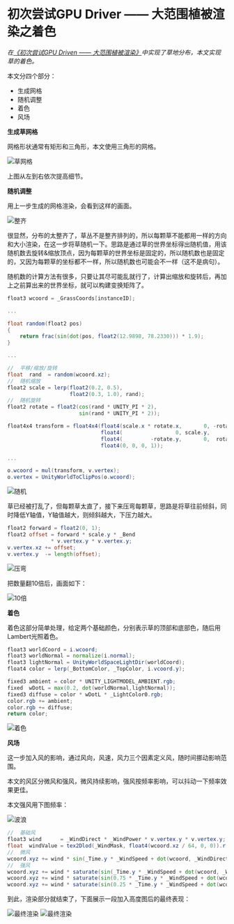 # 初次尝试GPU Driver —— 大范围植被渲染之着色

*在[《初次尝试GPU Driven —— 大范围植被渲染》](https://www.cnblogs.com/mmc1206x/p/15542745.html)中实现了草地分布，本文实现草的着色。*

本文分四个部分：
* 生成网格
* 随机调整
* 着色
* 风场

**生成草网格**

网格形状通常有矩形和三角形，本文使用三角形的网格。

![草网格](Images/草网格.png)

上图从左到右依次提高细节。

**随机调整**

用上一步生成的网格渲染，会看到这样的画面。

![整齐](Images/整齐.png)

很显然，分布的太整齐了，草丛不是整齐排列的，所以每颗草不能都用一样的方向和大小渲染，在这一步将草随机一下。思路是通过草的世界坐标得出随机值，用该随机数去旋转&缩放顶点，因为每颗草的世界坐标是固定的，所以随机数也是固定的，又因为每颗草的坐标都不一样，所以随机数也可能会不一样（这不是病句）。

随机数的计算方法有很多，只要让其尽可能乱就行了，计算出缩放和旋转后，再加上之前算出来的世界坐标，就可以构建变换矩阵了。

```GLSL
float3 wcoord = _GrassCoords[instanceID];

...

float random(float2 pos)
{
    return frac(sin(dot(pos, float2(12.9898, 78.2330))) * 1.9);
}

...

//  平移/缩放/旋转
float  rand  = random(wcoord.xz);
//  随机缩放
float2 scale = lerp(float2(0.2, 0.5),
                    float2(0.3, 1.0), rand);
//  随机旋转
float2 rotate = float2(cos(rand * UNITY_PI * 2),
                       sin(rand * UNITY_PI * 2));

float4x4 transform = float4x4(float4(scale.x * rotate.x,       0, -rotate.y, wcoord.x),
                              float4(                 0, scale.y,         0, wcoord.y),
                              float4(         -rotate.y,       0,  rotate.x, wcoord.z),
                              float4(0, 0, 0, 1));

...

o.wcoord = mul(transform, v.vertex);
o.vertex = UnityWorldToClipPos(o.wcoord);
```

![随机](Images/随机.png)

草已经被打乱了，但每颗草太直了，接下来压弯每颗草，思路是将草往前倾斜，同时降低Y轴值，Y轴值越大，则倾斜越大，下压力越大。

```GLSL
float2 forward = float2(0, 1);
float2 offset = forward * scale.y * _Bend
              * v.vertex.y * v.vertex.y;
v.vertex.xz += offset;
v.vertex.y  -= length(offset);
```

![压弯](Images/压弯.png)

把数量翻10倍后，画面如下：

![10倍](Images/10倍.png)

**着色**

着色这部分简单处理，给定两个基础颜色，分别表示草的顶部和底部色，随后用Lambert光照着色。

```GLSL
float3 worldCoord = i.wcoord;
float3 worldNormal = normalize(i.normal);
float3 lightNormal = UnityWorldSpaceLightDir(worldCoord);
float4 color = lerp(_BottomColor, _TopColor, i.vcoord.y);

fixed3 ambient = color * UNITY_LIGHTMODEL_AMBIENT.rgb;
fixed  wDotL = max(0.2, dot(worldNormal,lightNormal));
fixed3 diffuse = color * wDotL * _LightColor0.rgb;
color.rgb += ambient;
color.rgb += diffuse;
return color;
```
![着色](Images/着色.png)

**风场**

这一步加入风的影响，通过风向，风速，风力三个因素定义风，随时间挪动影响范围。

本文的风区分微风和强风，微风持续影响，强风按频率影响，可以抖动一下频率效果更佳。

本文强风用下图频率：

![波浪](Images/波浪.png)

```GLSL
//  基础风
float3 wind      = _WindDirect * _WindPower * v.vertex.y * v.vertex.y;
float  windValue = tex2Dlod(_WindMask, float4(wcoord.xz / 64, 0, 0)).r;
//  微风
wcoord.xyz += wind * sin(_Time.y * _WindSpeed + dot(wcoord, _WindDirect)) * 0.3;
//  强风
wcoord.xyz += wind * saturate(sin(_Time.y * _WindSpeed + dot(wcoord, _WindDirect))) * windValue;
wcoord.xyz += wind * saturate(sin(0.75 * _Time.y * _WindSpeed + dot(wcoord, _WindDirect))) * windValue;
wcoord.xyz += wind * saturate(sin(0.25 * _Time.y * _WindSpeed + dot(wcoord, _WindDirect))) * windValue;
```

到此，渲染部分就结束了，下面展示一段加入高度图后的最终表现：

![最终渲染](Images/最终渲染.png)
![最终渲染](Images/最终渲染.gif)